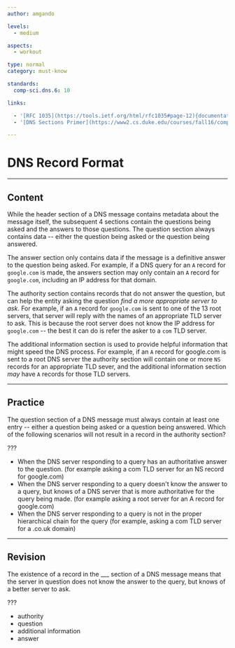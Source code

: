 ```yaml
---
author: amgando

levels:
  - medium

aspects:
  - workout

type: normal
category: must-know

standards:
  comp-sci.dns.6: 10

links:

  - '[RFC 1035](https://tools.ietf.org/html/rfc1035#page-12){documentation}'
  - '[DNS Sections Primer](https://www2.cs.duke.edu/courses/fall16/compsci356/DNS/DNS-primer.pdf){article}'

---
```

# DNS Record Format
---
## Content

While the header section of a DNS message contains metadata about the message itself, the subsequent 4 sections contain the questions being asked and the answers to those questions. The question section always contains data -- either the question being asked or the question being answered.

The answer section only contains data if the message is a definitive answer to the question being asked. For example, if a DNS query for an `A` record for `google.com` is made, the answers section may only contain an `A` record for `google.com`, including an IP address for that domain.

The authority section contains records that do not answer the question, but can help the entity asking the question *find a more appropriate server to ask*. For example, if an `A` record for `google.com` is sent to one of the 13 root servers, that server will reply with the names of an appropriate TLD server to ask. This is because the root server does not know the IP address for `google.com` -- the best it can do is refer the asker to a `com` TLD server.

The additional information section is used to provide helpful information that might speed the DNS process. For example, if an `A` record for google.com is sent to a root DNS server the authority section will contain one or more `NS` records for an appropriate TLD sever, and the additional information section *may* have `A` records for those TLD servers.

---
## Practice

The question section of a DNS message must always contain at least one entry -- either a question being asked or a question being answered. Which of the following scenarios will not result in a record in the authority section?

???

* When the DNS server responding to a query has an authoritative answer to the question. (for example asking a com TLD server for an NS record for google.com)
* When the DNS server responding to a query doesn't know the answer to a query, but knows of a DNS server that is more authoritative for the query being made. (for example asking a root server for an A record for google.com)
* When the DNS server responding to a query is not in the proper hierarchical chain for the query (for example, asking a com TLD server for a .co.uk domain)

---
## Revision

The existence of a record in the ___ section of a DNS message means that the server in question does not know the answer to the query, but knows of a better server to ask.

???

* authority
* question
* additional information
* answer
